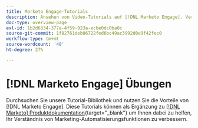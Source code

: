```yaml
---
title: Marketo Engage-Tutorials
description: Ansehen von Video-Tutorials auf [!DNL Marketo Engage]. Verbessern Sie Ihr Verständnis für die Verwendung von Funktionen zur Marketing-Automatisierung und mehr.
doc-type: overview-page
exl-id: 1b2d6334-377a-4f59-923a-ecbe0dc0ba0c
source-git-commit: 1f82761deb06722fed6bc49ac3992d0e9f42fec0
workflow-type: tm+mt
source-wordcount: '48'
ht-degree: 27%

---
```


# [!DNL Marketo Engage] Übungen

Durchsuchen Sie unsere Tutorial-Bibliothek und nutzen Sie die Vorteile von [!DNL Marketo Engage]. Diese Tutorials können als Ergänzung zu [[!DNL Marketo] Produktdokumentation](https://experienceleague.adobe.com/docs/marketo/using/home.html?lang=de){target="_blank"} um Ihnen dabei zu helfen, Ihr Verständnis von Marketing-Automatisierungsfunktionen zu verbessern.

<div id="recs-overview-body-1"></div>
<div id="recs-overview-body-2"></div>
<div id="recs-overview-body-3"></div>
<div id="recs-overview-body-4"></div>
<div id="recs-overview-body-5"></div>
<div id="recs-overview-body-6"></div>

